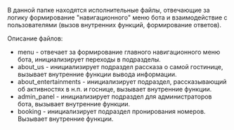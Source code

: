 В данной папке находятся исполнительные файлы, отвечающие за логику формирование "навигационного" меню бота и взаимодействие с пользователями (вызов внутренних функций, формирование ответов).

Описание файлов:

- menu - отвечает за формирование главного навигационного меню бота, инициализирует переходы в подразделы.
- about_us - инициализирует подраздел рассказа о самой гостинице, вызывает внутренние функции вывода информации.
- about_entertainments - инициализирует подраздел, рассказывающий об активностях в н.п. и госнице, вызывает внутренние функции.
- admin_panel - инициализирует подраздел для администраторов бота, вызывает внутренние функции.
- booking - инициализирует подраздел пронирования номеров. Вызывает внутренние функции.
